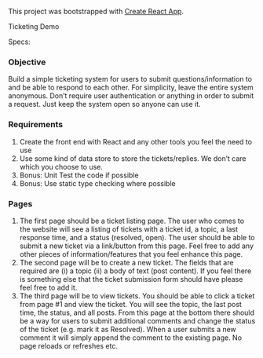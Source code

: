This project was bootstrapped with [Create React App](https://github.com/facebookincubator/create-react-app).

Ticketing Demo

Specs:

### Objective

Build a simple ticketing system for users to submit questions/information to and be able to respond to
each other.
For simplicity, leave the entire system anonymous. Don’t require user authentication or anything in order
to submit a request. Just keep the system open so anyone can use it.

### Requirements

1. Create the front end with React and any other tools you feel the need to use
2. Use some kind of data store to store the tickets/replies. We don’t care which you choose to use.
3. Bonus: Unit Test the code if possible
4. Bonus: Use static type checking where possible

### Pages
1. The first page should be a ticket listing page. The user who comes to the website will see a listing of
   tickets with a ticket id, a topic, a last response time, and a status (resolved, open). The user should be
   able to submit a new ticket via a link/button from this page. Feel free to add any other pieces of
   information/features that you feel enhance this page.
2. The second page will be to create a new ticket. The fields that are required are (i) a topic (ii) a body of
   text (post content). If you feel there is something else that the ticket submission form should have please
   feel free to add it.
3. The third page will be to view tickets. You should be able to click a ticket from page #1 and view the
   ticket. You will see the topic, the last post time, the status, and all posts. From this page at the bottom
   there should be a way for users to submit additional comments and change the status of the ticket (e.g.
   mark it as Resolved). When a user submits a new comment it will simply append the comment to the
   existing page. No page reloads or refreshes etc.
